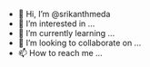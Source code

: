 - 👋 Hi, I’m @srikanthmeda
- 👀 I’m interested in ...
- 🌱 I’m currently learning ...
- 💞️ I’m looking to collaborate on ...
- 📫 How to reach me ...

<!---
srikanthmeda/srikanthmeda is a ✨ special ✨ repository because its `README.md` (this file) appears on your GitHub profile.
You can click the Preview link to take a look at your changes.
--->
